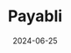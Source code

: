 ---  
layout: startup_page  
title: "Payabli"  
id: "payabli.com"  
permalink: "/payablipayabli.com06252024/"  
website: "https://www.payabli.com/"  
funding_round: "Series A"  
funding_amount: "$20M"  
investors: "QED, TTV Capital, Fika Ventures, Bling Capital"  
about: "Payabli provides payment acceptance and issuance solutions, and payment operations tools for software companies. It allows companies to embed and facilitate payments through APIs, essentially acting as a payments infrastructure provider that simplifies the process and reduces costs compared to traditional payment facilitators. This enables software companies to become payments companies without significant overhead."  
markets: "Fintech, Payments, Software"  
hq: "Miami, Florida, United States"  
founded_year: "2020"  
linkedin: "https://www.linkedin.com/company/payabli"  
twitter: "https://twitter.com/payabli"  
instagram: ""  
facebook: "https://www.facebook.com/payabli"  
crunchbase: "https://www.crunchbase.com/organization/payabli"  
pitchbook: "https://pitchbook.com/profiles/company/497366-92"  

date_display: "25-Jun-2024"  
date: "2024-06-25"

# SEO Optimization  
meta_title: "Payabli - Series A Funding ($20M)"  
meta_description: "Payabli, Payabli provides payment acceptance and issuance solutions, and payment operations tools for software companies. It allows companies to embed and faci..."  
meta_keywords: "Payabli, Fintech, Payments, Software, Series A funding"  
canonical_url: "https://startup.projectstartups.com/payablipayabli.com06252024/"  
---